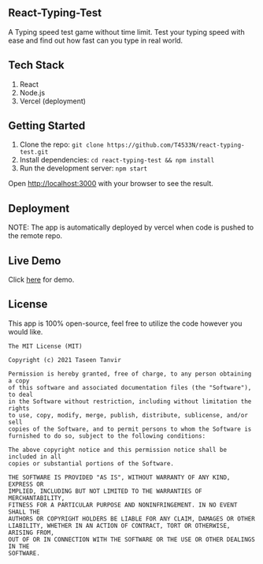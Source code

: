 ## React-Typing-Test 

A Typing speed test game without time limit. Test your typing speed with ease and find out how fast can you type in real world.

## Tech Stack

1. React
2. Node.js
3. Vercel (deployment)

## Getting Started

1. Clone the repo: `git clone https://github.com/T4533N/react-typing-test.git`
2. Install dependencies: `cd react-typing-test && npm install`
3. Run the development server: `npm start`

Open [http://localhost:3000](http://localhost:3000) with your browser to see the result.

## Deployment

NOTE: The app is automatically deployed by vercel when code is pushed to the remote repo.

## Live Demo

Click [here](https://react-typing-test.vercel.app) for demo.

## License

This app is 100% open-source, feel free to utilize the code however you would like.

```
The MIT License (MIT)

Copyright (c) 2021 Taseen Tanvir

Permission is hereby granted, free of charge, to any person obtaining a copy
of this software and associated documentation files (the "Software"), to deal
in the Software without restriction, including without limitation the rights
to use, copy, modify, merge, publish, distribute, sublicense, and/or sell
copies of the Software, and to permit persons to whom the Software is
furnished to do so, subject to the following conditions:

The above copyright notice and this permission notice shall be included in all
copies or substantial portions of the Software.

THE SOFTWARE IS PROVIDED "AS IS", WITHOUT WARRANTY OF ANY KIND, EXPRESS OR
IMPLIED, INCLUDING BUT NOT LIMITED TO THE WARRANTIES OF MERCHANTABILITY,
FITNESS FOR A PARTICULAR PURPOSE AND NONINFRINGEMENT. IN NO EVENT SHALL THE
AUTHORS OR COPYRIGHT HOLDERS BE LIABLE FOR ANY CLAIM, DAMAGES OR OTHER
LIABILITY, WHETHER IN AN ACTION OF CONTRACT, TORT OR OTHERWISE, ARISING FROM,
OUT OF OR IN CONNECTION WITH THE SOFTWARE OR THE USE OR OTHER DEALINGS IN THE
SOFTWARE.
```

